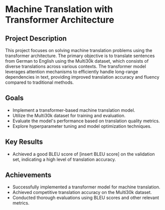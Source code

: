 # Machine Translation with Transformer Architecture

## Project Description

This project focuses on solving machine translation problems using the transformer architecture. The primary objective is to translate sentences from German to English using the Multi30k dataset, which consists of diverse translations across various contexts. The transformer model leverages attention mechanisms to efficiently handle long-range dependencies in text, providing improved translation accuracy and fluency compared to traditional methods.

## Goals

- Implement a transformer-based machine translation model.
- Utilize the Multi30k dataset for training and evaluation.
- Evaluate the model's performance based on translation quality metrics.
- Explore hyperparameter tuning and model optimization techniques.

## Key Results

- Achieved a good BLEU score of [insert BLEU score] on the validation set, indicating a high level of translation accuracy.

## Achievements

- Successfully implemented a transformer model for machine translation.
- Achieved competitive translation accuracy on the Multi30k dataset.
- Conducted thorough evaluations using BLEU scores and other relevant metrics.
